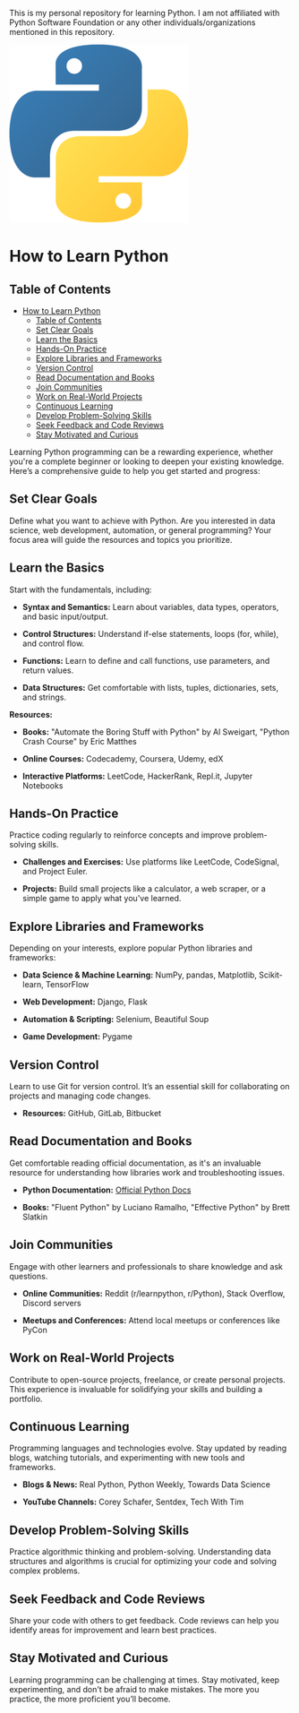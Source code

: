 This is my personal repository for learning Python. I am not affiliated with Python Software Foundation or any other individuals/organizations mentioned in this repository.

![Python Logo](/images/python-logo.png)

# How to Learn Python

## Table of Contents

- [How to Learn Python](#how-to-learn-python)
  - [Table of Contents](#table-of-contents)
  - [Set Clear Goals](#set-clear-goals)
  - [Learn the Basics](#learn-the-basics)
  - [Hands-On Practice](#hands-on-practice)
  - [Explore Libraries and Frameworks](#explore-libraries-and-frameworks)
  - [Version Control](#version-control)
  - [Read Documentation and Books](#read-documentation-and-books)
  - [Join Communities](#join-communities)
  - [Work on Real-World Projects](#work-on-real-world-projects)
  - [Continuous Learning](#continuous-learning)
  - [Develop Problem-Solving Skills](#develop-problem-solving-skills)
  - [Seek Feedback and Code Reviews](#seek-feedback-and-code-reviews)
  - [Stay Motivated and Curious](#stay-motivated-and-curious)

Learning Python programming can be a rewarding experience, whether you're a complete beginner or looking to deepen your existing knowledge. Here’s a comprehensive guide to help you get started and progress:

## Set Clear Goals

Define what you want to achieve with Python. Are you interested in data science, web development, automation, or general programming? Your focus area will guide the resources and topics you prioritize.

## Learn the Basics

Start with the fundamentals, including:

- **Syntax and Semantics:** Learn about variables, data types, operators, and basic input/output.

- **Control Structures:** Understand if-else statements, loops (for, while), and control flow.

- **Functions:** Learn to define and call functions, use parameters, and return values.

- **Data Structures:** Get comfortable with lists, tuples, dictionaries, sets, and strings.

**Resources:**

- **Books:** "Automate the Boring Stuff with Python" by Al Sweigart, "Python Crash Course" by Eric Matthes

- **Online Courses:** Codecademy, Coursera, Udemy, edX

- **Interactive Platforms:** LeetCode, HackerRank, Repl.it, Jupyter Notebooks

## Hands-On Practice

Practice coding regularly to reinforce concepts and improve problem-solving skills.

- **Challenges and Exercises:** Use platforms like LeetCode, CodeSignal, and Project Euler.

- **Projects:** Build small projects like a calculator, a web scraper, or a simple game to apply what you've learned.

## Explore Libraries and Frameworks

Depending on your interests, explore popular Python libraries and frameworks:

- **Data Science & Machine Learning:** NumPy, pandas, Matplotlib, Scikit-learn, TensorFlow

- **Web Development:** Django, Flask

- **Automation & Scripting:** Selenium, Beautiful Soup

- **Game Development:** Pygame

## Version Control

Learn to use Git for version control. It’s an essential skill for collaborating on projects and managing code changes.

- **Resources:** GitHub, GitLab, Bitbucket

## Read Documentation and Books

Get comfortable reading official documentation, as it's an invaluable resource for understanding how libraries work and troubleshooting issues.

- **Python Documentation:** [Official Python Docs](https://docs.python.org/3/)

- **Books:** "Fluent Python" by Luciano Ramalho, "Effective Python" by Brett Slatkin

## Join Communities

Engage with other learners and professionals to share knowledge and ask questions.

- **Online Communities:** Reddit (r/learnpython, r/Python), Stack Overflow, Discord servers

- **Meetups and Conferences:** Attend local meetups or conferences like PyCon

## Work on Real-World Projects

Contribute to open-source projects, freelance, or create personal projects. This experience is invaluable for solidifying your skills and building a portfolio.

## Continuous Learning

Programming languages and technologies evolve. Stay updated by reading blogs, watching tutorials, and experimenting with new tools and frameworks.

- **Blogs & News:** Real Python, Python Weekly, Towards Data Science

- **YouTube Channels:** Corey Schafer, Sentdex, Tech With Tim

## Develop Problem-Solving Skills

Practice algorithmic thinking and problem-solving. Understanding data structures and algorithms is crucial for optimizing your code and solving complex problems.

## Seek Feedback and Code Reviews

Share your code with others to get feedback. Code reviews can help you identify areas for improvement and learn best practices.

## Stay Motivated and Curious

Learning programming can be challenging at times. Stay motivated, keep experimenting, and don't be afraid to make mistakes. The more you practice, the more proficient you’ll become.
